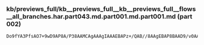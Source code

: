 ### kb/previews_full/kb__previews_full__kb__previews_full__flows__all_branches.har.part043.md.part001.md.part001.md (part 002)

```md
Do9fYA3PfsAO7+9wD9AP8A/P38AAMCAgAAAgIAAAEBAPz+/QAB//8AAgEBAP8BAAD9/v0AAQICAAMCAgD8/v4AAgICAP7+/wAAAP8AAQ
```

```
